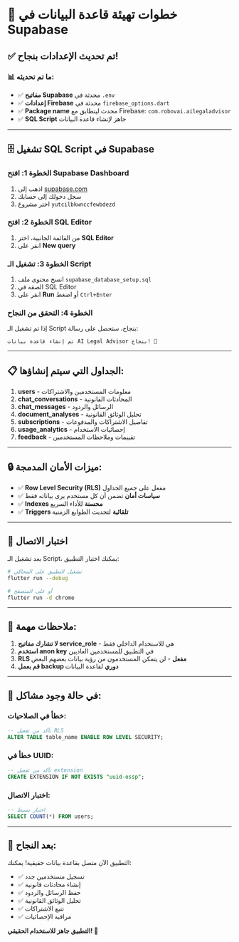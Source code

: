 # 🚀 خطوات تهيئة قاعدة البيانات في Supabase

## ✅ تم تحديث الإعدادات بنجاح!

### 📊 ما تم تحديثه:
- ✅ **مفاتيح Supabase** محدثة في `.env`
- ✅ **إعدادات Firebase** محدثة في `firebase_options.dart`
- ✅ **Package name** محدث ليتطابق مع Firebase: `com.robovai.ailegaladvisor`
- ✅ **SQL Script** جاهز لإنشاء قاعدة البيانات

---

## 🗄️ تشغيل SQL Script في Supabase

### الخطوة 1: افتح Supabase Dashboard
1. اذهب إلى [supabase.com](https://supabase.com/dashboard)
2. سجل دخولك إلى حسابك
3. اختر مشروع `yutcilbkwnccfewbdezd`

### الخطوة 2: افتح SQL Editor
1. من القائمة الجانبية، اختر **SQL Editor**
2. انقر على **New query**

### الخطوة 3: تشغيل الـ Script
1. انسخ محتوى ملف `supabase_database_setup.sql`
2. الصقه في SQL Editor
3. انقر على **Run** أو اضغط `Ctrl+Enter`

### الخطوة 4: التحقق من النجاح
إذا تم تشغيل الـ Script بنجاح، ستحصل على رسالة:
```
تم إنشاء قاعدة بيانات AI Legal Advisor بنجاح! 🎉
```

---

## 📋 الجداول التي سيتم إنشاؤها:

1. **users** - معلومات المستخدمين والاشتراكات
2. **chat_conversations** - المحادثات القانونية
3. **chat_messages** - الرسائل والردود
4. **document_analyses** - تحليل الوثائق القانونية
5. **subscriptions** - تفاصيل الاشتراكات والمدفوعات
6. **usage_analytics** - إحصائيات الاستخدام
7. **feedback** - تقييمات وملاحظات المستخدمين

---

## 🔒 ميزات الأمان المدمجة:

- ✅ **Row Level Security (RLS)** مفعل على جميع الجداول
- ✅ **سياسات أمان** تضمن أن كل مستخدم يرى بياناته فقط
- ✅ **Indexes محسنة** للأداء السريع
- ✅ **Triggers تلقائية** لتحديث الطوابع الزمنية

---

## 🧪 اختبار الاتصال

بعد تشغيل الـ Script، يمكنك اختبار التطبيق:

```bash
# تشغيل التطبيق على المحاكي
flutter run --debug

# أو على المتصفح
flutter run -d chrome
```

---

## 📝 ملاحظات مهمة:

1. **لا تشارك مفاتيح service_role** - هي للاستخدام الداخلي فقط
2. **استخدم anon key** في التطبيق للمستخدمين العاديين
3. **RLS مفعل** - لن يتمكن المستخدمون من رؤية بيانات بعضهم البعض
4. **قم بعمل backup دوري** لقاعدة البيانات

---

## 🔧 في حالة وجود مشاكل:

### خطأ في الصلاحيات:
```sql
-- تأكد من تفعيل RLS
ALTER TABLE table_name ENABLE ROW LEVEL SECURITY;
```

### خطأ في UUID:
```sql
-- تأكد من تفعيل extension
CREATE EXTENSION IF NOT EXISTS "uuid-ossp";
```

### اختبار الاتصال:
```sql
-- اختبار بسيط
SELECT COUNT(*) FROM users;
```

---

## 🎉 بعد النجاح:

التطبيق الآن متصل بقاعدة بيانات حقيقية! يمكنك:
- ✅ تسجيل مستخدمين جدد
- ✅ إنشاء محادثات قانونية
- ✅ حفظ الرسائل والردود
- ✅ تحليل الوثائق القانونية
- ✅ تتبع الاشتراكات
- ✅ مراقبة الإحصائيات

**التطبيق جاهز للاستخدام الحقيقي! 🚀**
